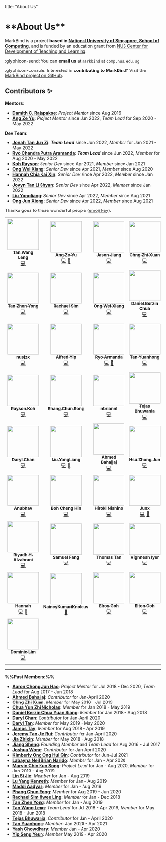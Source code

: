 <frontmatter>
  title: "About Us"
</frontmatter>

<h1 class="display-3 mt-5"><md>**About Us**</md></h1>

<span class="lead">MarkBind is a project **based in [National University of Singapore, School of Computing](http://www.comp.nus.edu.sg/)**, and is funded by an education grant from [NUS Center for Development of Teaching and Learning](https://nus.edu.sg/cdtl).</span>

:glyphicon-send: You can **email us** at `markbind` at `comp.nus.edu.sg`

:glyphicon-console: Interested in **contributing to MarkBind**? Visit the [MarkBind project on GitHub](https://github.com/MarkBind/markbind).

## Contributors ✨

**Mentors**:
* [**Damith C. Rajapakse**](https://www.comp.nus.edu.sg/~damithch/): _Project Mentor_ since Aug 2016
* [**Ang Ze Yu**](https://www.github.com/ang-zeyu): _Project Mentor_ since Jun 2022, _Team Lead_ for Sep 2020 - May 2022

**Dev Team**:
* [**Jonah Tan Jun Zi**](https://www.github.com/jonahtanjz): **_Team Lead_** since Jun 2022, _Member_ for Jan 2021 - May 2022
* [**Ryo Chandra Putra Aramanda**](https://www.github.com/ryoarmanda): **_Team Lead_** since Jun 2022, _Member_ for Aug 2020 - May 2022
* [**Koh Rayson**](https://www.github.com/raysonkoh): _Senior Dev_ since Apr 2021, _Member_ since Jan 2021
* [**Ong Wei Xiang**](https://www.github.com/wxwxwxwx9): _Senior Dev_ since Apr 2021, _Member_ since Aug 2020
* [**Hannah Chia Kai Xin**](https://www.github.com/kaixin-hc): _Senior Dev_ since Apr 2022, _Member_ since Jan 2022
* [**Jovyn Tan Li Shyan**](https://www.github.com/jovyntls): _Senior Dev_ since Apr 2022, _Member_ since Jan 2022
* [**Liu Yongliang**](https://www.github.com/tlylt): _Senior Dev_ since Apr 2022, _Member_ since Aug 2021
* [**Ong Jun Xiong**](https://www.github.com/ong6): _Senior Dev_ since Apr 2022, _Member_ since Aug 2021

Thanks goes to these wonderful people ([emoji key](https://allcontributors.org/docs/en/emoji-key)):

<div class="table-responsive">

<!-- ALL-CONTRIBUTORS-LIST:START - Do not remove or modify this section -->
<!-- prettier-ignore-start -->
<!-- markdownlint-disable -->
<table>
  <tr>
    <td align="center"><a href="https://www.yamgent.com/"><img src="https://avatars.githubusercontent.com/u/3168908?v=4?s=100" width="100px;" alt=""/><br /><sub><b>Tan Wang Leng</b></sub></a><br /><a href="https://github.com/MarkBind/markbind/commits?author=yamgent" title="Code">💻</a></td>
    <td align="center"><a href="https://github.com/ang-zeyu"><img src="https://avatars.githubusercontent.com/u/3306138?v=4?s=100" width="100px;" alt=""/><br /><sub><b>Ang Ze Yu</b></sub></a><br /><a href="https://github.com/MarkBind/markbind/commits?author=ang-zeyu" title="Code">💻</a> <a href="#projectManagement-ang-zeyu" title="Project Management">📆</a></td>
    <td align="center"><a href="https://github.com/Gisonrg"><img src="https://avatars.githubusercontent.com/u/4332224?v=4?s=100" width="100px;" alt=""/><br /><sub><b>Jason Jiang</b></sub></a><br /><a href="https://github.com/MarkBind/markbind/commits?author=Gisonrg" title="Code">💻</a></td>
    <td align="center"><a href="https://github.com/Chng-Zhi-Xuan"><img src="https://avatars.githubusercontent.com/u/31084833?v=4?s=100" width="100px;" alt=""/><br /><sub><b>Chng Zhi Xuan</b></sub></a><br /><a href="https://github.com/MarkBind/markbind/commits?author=Chng-Zhi-Xuan" title="Code">💻</a></td>
    <td align="center"><a href="https://linkedin.com/in/aaronlah/"><img src="https://avatars.githubusercontent.com/u/14091939?v=4?s=100" width="100px;" alt=""/><br /><sub><b>Aaron Chong</b></sub></a><br /><a href="https://github.com/MarkBind/markbind/commits?author=acjh" title="Code">💻</a></td>
    <td align="center"><a href="https://github.com/jamos-tay"><img src="https://avatars.githubusercontent.com/u/19278089?v=4?s=100" width="100px;" alt=""/><br /><sub><b>Jamos Tay</b></sub></a><br /><a href="https://github.com/MarkBind/markbind/commits?author=jamos-tay" title="Code">💻</a></td>
    <td align="center"><a href="https://nicholaschuayunzhi.github.io/"><img src="https://avatars.githubusercontent.com/u/22221132?v=4?s=100" width="100px;" alt=""/><br /><sub><b>Nicholas Chua</b></sub></a><br /><a href="https://github.com/MarkBind/markbind/commits?author=nicholaschuayunzhi" title="Code">💻</a></td>
  </tr>
  <tr>
    <td align="center"><a href="https://www.beyondthesprawl.com/"><img src="https://avatars.githubusercontent.com/u/1782590?v=4?s=100" width="100px;" alt=""/><br /><sub><b>Tan Zhen Yong</b></sub></a><br /><a href="https://github.com/MarkBind/markbind/commits?author=Xenonym" title="Code">💻</a></td>
    <td align="center"><a href="https://github.com/rachx"><img src="https://avatars.githubusercontent.com/u/16644412?v=4?s=100" width="100px;" alt=""/><br /><sub><b>Rachael Sim</b></sub></a><br /><a href="https://github.com/MarkBind/markbind/commits?author=rachx" title="Code">💻</a></td>
    <td align="center"><a href="https://github.com/wxwxwxwx9"><img src="https://avatars.githubusercontent.com/u/37920115?v=4?s=100" width="100px;" alt=""/><br /><sub><b>Ong Wei Xiang</b></sub></a><br /><a href="https://github.com/MarkBind/markbind/commits?author=wxwxwxwx9" title="Code">💻</a></td>
    <td align="center"><a href="https://github.com/danielbrzn"><img src="https://avatars.githubusercontent.com/u/251231?v=4?s=100" width="100px;" alt=""/><br /><sub><b>Daniel Berzin Chua</b></sub></a><br /><a href="https://github.com/MarkBind/markbind/commits?author=danielbrzn" title="Code">💻</a></td>
    <td align="center"><a href="https://github.com/openorclose"><img src="https://avatars.githubusercontent.com/u/3646725?v=4?s=100" width="100px;" alt=""/><br /><sub><b>Daryl Tan</b></sub></a><br /><a href="https://github.com/MarkBind/markbind/commits?author=openorclose" title="Code">💻</a></td>
    <td align="center"><a href="http://www.comp.nus.edu.sg/~damithch"><img src="https://avatars.githubusercontent.com/u/1673303?v=4?s=100" width="100px;" alt=""/><br /><sub><b>Damith C. Rajapakse</b></sub></a><br /><a href="https://github.com/MarkBind/markbind/commits?author=damithc" title="Code">💻</a> <a href="#mentoring-damithc" title="Mentoring">🧑‍🏫</a></td>
    <td align="center"><a href="https://github.com/jonahtanjz"><img src="https://avatars.githubusercontent.com/u/47470981?v=4?s=100" width="100px;" alt=""/><br /><sub><b>Jonah Tan</b></sub></a><br /><a href="https://github.com/MarkBind/markbind/commits?author=jonahtanjz" title="Code">💻</a> <a href="https://github.com/MarkBind/markbind/pulls?q=is%3Apr+reviewed-by%3Ajonahtanjz" title="Reviewed Pull Requests">👀</a></td>
  </tr>
  <tr>
    <td align="center"><a href="https://github.com/nusjzx"><img src="https://avatars.githubusercontent.com/u/24241939?v=4?s=100" width="100px;" alt=""/><br /><sub><b>nusjzx</b></sub></a><br /><a href="https://github.com/MarkBind/markbind/commits?author=nusjzx" title="Code">💻</a></td>
    <td align="center"><a href="https://github.com/alyip98"><img src="https://avatars.githubusercontent.com/u/2277141?v=4?s=100" width="100px;" alt=""/><br /><sub><b>Alfred Yip</b></sub></a><br /><a href="https://github.com/MarkBind/markbind/commits?author=alyip98" title="Code">💻</a></td>
    <td align="center"><a href="https://github.com/ryoarmanda"><img src="https://avatars.githubusercontent.com/u/24468110?v=4?s=100" width="100px;" alt=""/><br /><sub><b>Ryo Armanda</b></sub></a><br /><a href="https://github.com/MarkBind/markbind/commits?author=ryoarmanda" title="Code">💻</a> <a href="https://github.com/MarkBind/markbind/pulls?q=is%3Apr+reviewed-by%3Aryoarmanda" title="Reviewed Pull Requests">👀</a></td>
    <td align="center"><a href="https://github.com/le0tan"><img src="https://avatars.githubusercontent.com/u/28982486?v=4?s=100" width="100px;" alt=""/><br /><sub><b>Tan Yuanhong</b></sub></a><br /><a href="https://github.com/MarkBind/markbind/commits?author=le0tan" title="Code">💻</a></td>
    <td align="center"><a href="https://sijie123.com/"><img src="https://avatars.githubusercontent.com/u/631938?v=4?s=100" width="100px;" alt=""/><br /><sub><b>Si Jie</b></sub></a><br /><a href="https://github.com/MarkBind/markbind/commits?author=sijie123" title="Code">💻</a></td>
    <td align="center"><a href="https://github.com/yash-chowdhary"><img src="https://avatars.githubusercontent.com/u/21968718?v=4?s=100" width="100px;" alt=""/><br /><sub><b>Yash Chowdhary</b></sub></a><br /><a href="https://github.com/MarkBind/markbind/commits?author=yash-chowdhary" title="Code">💻</a></td>
    <td align="center"><a href="https://www.linkedin.com/in/luyangkenneth/"><img src="https://avatars.githubusercontent.com/u/9073504?v=4?s=100" width="100px;" alt=""/><br /><sub><b>Kenneth Lu</b></sub></a><br /><a href="https://github.com/MarkBind/markbind/commits?author=luyangkenneth" title="Code">💻</a></td>
  </tr>
  <tr>
    <td align="center"><a href="https://raysonkoh.com/"><img src="https://avatars.githubusercontent.com/u/16506539?v=4?s=100" width="100px;" alt=""/><br /><sub><b>Rayson Koh</b></sub></a><br /><a href="https://github.com/MarkBind/markbind/commits?author=raysonkoh" title="Code">💻</a></td>
    <td align="center"><a href="https://github.com/crphang"><img src="https://avatars.githubusercontent.com/u/4986717?v=4?s=100" width="100px;" alt=""/><br /><sub><b>Phang Chun Rong</b></sub></a><br /><a href="https://github.com/MarkBind/markbind/commits?author=crphang" title="Code">💻</a></td>
    <td align="center"><a href="https://github.com/nbriannl"><img src="https://avatars.githubusercontent.com/u/27397021?v=4?s=100" width="100px;" alt=""/><br /><sub><b>nbriannl</b></sub></a><br /><a href="https://github.com/MarkBind/markbind/commits?author=nbriannl" title="Code">💻</a></td>
    <td align="center"><a href="https://github.com/Tejas2805"><img src="https://avatars.githubusercontent.com/u/35946746?v=4?s=100" width="100px;" alt=""/><br /><sub><b>Tejas Bhuwania</b></sub></a><br /><a href="https://github.com/MarkBind/markbind/commits?author=Tejas2805" title="Code">💻</a></td>
    <td align="center"><a href="https://github.com/marvinchin"><img src="https://avatars.githubusercontent.com/u/17447681?v=4?s=100" width="100px;" alt=""/><br /><sub><b>Marvin Chin</b></sub></a><br /><a href="https://github.com/MarkBind/markbind/commits?author=marvinchin" title="Code">💻</a></td>
    <td align="center"><a href="https://github.com/amad-person"><img src="https://avatars.githubusercontent.com/u/22164211?v=4?s=100" width="100px;" alt=""/><br /><sub><b>Aadyaa Maddi</b></sub></a><br /><a href="https://github.com/MarkBind/markbind/commits?author=amad-person" title="Code">💻</a></td>
    <td align="center"><a href="https://kendrickang.github.io/me/"><img src="https://avatars.githubusercontent.com/u/38814428?v=4?s=100" width="100px;" alt=""/><br /><sub><b>Kendrick Ang</b></sub></a><br /><a href="https://github.com/MarkBind/markbind/commits?author=KendrickAng" title="Code">💻</a></td>
  </tr>
  <tr>
    <td align="center"><a href="https://github.com/dvrylc"><img src="https://avatars.githubusercontent.com/u/6095637?v=4?s=100" width="100px;" alt=""/><br /><sub><b>Daryl Chan</b></sub></a><br /><a href="https://github.com/MarkBind/markbind/commits?author=dvrylc" title="Code">💻</a></td>
    <td align="center"><a href="https://tlylt.github.io/"><img src="https://avatars.githubusercontent.com/u/41845017?v=4?s=100" width="100px;" alt=""/><br /><sub><b>Liu YongLiang</b></sub></a><br /><a href="https://github.com/MarkBind/markbind/commits?author=tlylt" title="Code">💻</a> <a href="https://github.com/MarkBind/markbind/commits?author=tlylt" title="Documentation">📖</a></td>
    <td align="center"><a href="https://madanalogy.dev/"><img src="https://avatars.githubusercontent.com/u/42177597?v=4?s=100" width="100px;" alt=""/><br /><sub><b>Ahmed Bahajjaj</b></sub></a><br /><a href="https://github.com/MarkBind/markbind/commits?author=madanalogy" title="Code">💻</a></td>
    <td align="center"><a href="https://www.zhongjun.me/"><img src="https://avatars.githubusercontent.com/u/27919917?v=4?s=100" width="100px;" alt=""/><br /><sub><b>Hsu Zhong Jun</b></sub></a><br /><a href="https://github.com/MarkBind/markbind/commits?author=dcshzj" title="Code">💻</a></td>
    <td align="center"><a href="https://github.com/kimberlyohq"><img src="https://avatars.githubusercontent.com/u/60393696?v=4?s=100" width="100px;" alt=""/><br /><sub><b>Kimberly</b></sub></a><br /><a href="https://github.com/MarkBind/markbind/commits?author=kimberlyohq" title="Code">💻</a></td>
    <td align="center"><a href="https://github.com/hcwong"><img src="https://avatars.githubusercontent.com/u/28432397?v=4?s=100" width="100px;" alt=""/><br /><sub><b>Joshua Wong</b></sub></a><br /><a href="https://github.com/MarkBind/markbind/commits?author=hcwong" title="Code">💻</a></td>
    <td align="center"><a href="https://weasyl.com/~parclytaxel"><img src="https://avatars.githubusercontent.com/u/54175463?v=4?s=100" width="100px;" alt=""/><br /><sub><b>Jeremy Tan Jie Rui</b></sub></a><br /><a href="https://github.com/MarkBind/markbind/commits?author=Parcly-Taxel" title="Code">💻</a></td>
  </tr>
  <tr>
    <td align="center"><a href="https://github.com/anubh-v"><img src="https://avatars.githubusercontent.com/u/35621759?v=4?s=100" width="100px;" alt=""/><br /><sub><b>Anubhav</b></sub></a><br /><a href="https://github.com/MarkBind/markbind/commits?author=anubh-v" title="Code">💻</a></td>
    <td align="center"><a href="https://github.com/bchenghi"><img src="https://avatars.githubusercontent.com/u/57175876?v=4?s=100" width="100px;" alt=""/><br /><sub><b>Boh Cheng Hin</b></sub></a><br /><a href="https://github.com/MarkBind/markbind/commits?author=bchenghi" title="Code">💻</a></td>
    <td align="center"><a href="https://www.tawatawashi.com/"><img src="https://avatars.githubusercontent.com/u/7100187?v=4?s=100" width="100px;" alt=""/><br /><sub><b>Hiroki Nishino</b></sub></a><br /><a href="https://github.com/MarkBind/markbind/commits?author=tawAsh1" title="Code">💻</a></td>
    <td align="center"><a href="https://github.com/ong6"><img src="https://avatars.githubusercontent.com/u/19247856?v=4?s=100" width="100px;" alt=""/><br /><sub><b>Junx</b></sub></a><br /><a href="https://github.com/MarkBind/markbind/commits?author=ong6" title="Code">💻</a> <a href="https://github.com/MarkBind/markbind/commits?author=ong6" title="Documentation">📖</a></td>
    <td align="center"><a href="https://jyl123.github.io/"><img src="https://avatars.githubusercontent.com/u/24690889?v=4?s=100" width="100px;" alt=""/><br /><sub><b>Li JiaYao</b></sub></a><br /><a href="https://github.com/MarkBind/markbind/commits?author=JYL123" title="Code">💻</a></td>
    <td align="center"><a href="https://morninglit.github.io/Portfolio2/"><img src="https://avatars.githubusercontent.com/u/57279935?v=4?s=100" width="100px;" alt=""/><br /><sub><b>Ambrose Liew</b></sub></a><br /><a href="https://github.com/MarkBind/markbind/commits?author=MorningLit" title="Code">💻</a></td>
    <td align="center"><a href="https://github.com/pr4aveen"><img src="https://avatars.githubusercontent.com/u/2839596?v=4?s=100" width="100px;" alt=""/><br /><sub><b>Praveen</b></sub></a><br /><a href="https://github.com/MarkBind/markbind/commits?author=pr4aveen" title="Code">💻</a></td>
  </tr>
  <tr>
    <td align="center"><a href="https://github.com/riyadh-h"><img src="https://avatars.githubusercontent.com/u/69278589?v=4?s=100" width="100px;" alt=""/><br /><sub><b>Riyadh H. Alzahrani</b></sub></a><br /><a href="https://github.com/MarkBind/markbind/commits?author=riyadh-h" title="Code">💻</a></td>
    <td align="center"><a href="https://github.com/samuelfangjw"><img src="https://avatars.githubusercontent.com/u/60355570?v=4?s=100" width="100px;" alt=""/><br /><sub><b>Samuel Fang</b></sub></a><br /><a href="https://github.com/MarkBind/markbind/commits?author=samuelfangjw" title="Code">💻</a></td>
    <td align="center"><a href="https://github.com/thomastanck"><img src="https://avatars.githubusercontent.com/u/829070?v=4?s=100" width="100px;" alt=""/><br /><sub><b>Thomas Tan</b></sub></a><br /><a href="https://github.com/MarkBind/markbind/commits?author=thomastanck" title="Code">💻</a></td>
    <td align="center"><a href="https://github.com/vig42"><img src="https://avatars.githubusercontent.com/u/42461145?v=4?s=100" width="100px;" alt=""/><br /><sub><b>Vighnesh Iyer</b></sub></a><br /><a href="https://github.com/MarkBind/markbind/commits?author=vig42" title="Code">💻</a></td>
    <td align="center"><a href="https://resumednh.netlify.app/"><img src="https://avatars.githubusercontent.com/u/53283766?v=4?s=100" width="100px;" alt=""/><br /><sub><b>dao ngoc hieu</b></sub></a><br /><a href="https://github.com/MarkBind/markbind/commits?author=daongochieu2810" title="Code">💻</a></td>
    <td align="center"><a href="https://bandism.net/"><img src="https://avatars.githubusercontent.com/u/22633385?v=4?s=100" width="100px;" alt=""/><br /><sub><b>Ikko Ashimine</b></sub></a><br /><a href="https://github.com/MarkBind/markbind/commits?author=eltociear" title="Documentation">📖</a></td>
    <td align="center"><a href="http://www.jovyntan.com"><img src="https://avatars.githubusercontent.com/u/61113575?v=4?s=100" width="100px;" alt=""/><br /><sub><b>Jovyn Tan</b></sub></a><br /><a href="https://github.com/MarkBind/markbind/commits?author=jovyntls" title="Code">💻</a> <a href="https://github.com/MarkBind/markbind/commits?author=jovyntls" title="Documentation">📖</a></td>
  </tr>
  <tr>
    <td align="center"><a href="https://github.com/kaixin-hc"><img src="https://avatars.githubusercontent.com/u/59471320?v=4?s=100" width="100px;" alt=""/><br /><sub><b>Hannah</b></sub></a><br /><a href="https://github.com/MarkBind/markbind/commits?author=kaixin-hc" title="Code">💻</a> <a href="https://github.com/MarkBind/markbind/commits?author=kaixin-hc" title="Documentation">📖</a></td>
    <td align="center"><a href="https://github.com/NaincyKumariKnoldus"><img src="https://avatars.githubusercontent.com/u/87004609?v=4?s=100" width="100px;" alt=""/><br /><sub><b>NaincyKumariKnoldus</b></sub></a><br /><a href="https://github.com/MarkBind/markbind/commits?author=NaincyKumariKnoldus" title="Documentation">📖</a></td>
    <td align="center"><a href="https://github.com/elroygohjy"><img src="https://avatars.githubusercontent.com/u/77185324?v=4?s=100" width="100px;" alt=""/><br /><sub><b>Elroy Goh</b></sub></a><br /><a href="https://github.com/MarkBind/markbind/commits?author=elroygohjy" title="Code">💻</a></td>
    <td align="center"><a href="https://github.com/EltonGohJH"><img src="https://avatars.githubusercontent.com/u/75515229?v=4?s=100" width="100px;" alt=""/><br /><sub><b>Elton Goh</b></sub></a><br /><a href="https://github.com/MarkBind/markbind/commits?author=EltonGohJH" title="Code">💻</a></td>
    <td align="center"><a href="https://github.com/benluiwj"><img src="https://avatars.githubusercontent.com/u/67570985?v=4?s=100" width="100px;" alt=""/><br /><sub><b>benluiwj</b></sub></a><br /><a href="https://github.com/MarkBind/markbind/commits?author=benluiwj" title="Code">💻</a> <a href="https://github.com/MarkBind/markbind/commits?author=benluiwj" title="Documentation">📖</a></td>
    <td align="center"><a href="https://github.com/weiquu"><img src="https://avatars.githubusercontent.com/u/48304907?v=4?s=100" width="100px;" alt=""/><br /><sub><b>weiquu</b></sub></a><br /><a href="https://github.com/MarkBind/markbind/commits?author=weiquu" title="Code">💻</a> <a href="https://github.com/MarkBind/markbind/commits?author=weiquu" title="Documentation">📖</a></td>
    <td align="center"><a href="https://github.com/eeliana"><img src="https://avatars.githubusercontent.com/u/62977276?v=4?s=100" width="100px;" alt=""/><br /><sub><b>eeliana</b></sub></a><br /><a href="https://github.com/MarkBind/markbind/commits?author=eeliana" title="Documentation">📖</a></td>
  </tr>
  <tr>
    <td align="center"><a href="https://www.linkedin.com/in/dominiclimkj/"><img src="https://avatars.githubusercontent.com/u/46486515?v=4?s=100" width="100px;" alt=""/><br /><sub><b>Dominic Lim</b></sub></a><br /><a href="https://github.com/MarkBind/markbind/commits?author=domlimm" title="Code">💻</a></td>
  </tr>
</table>

<!-- markdownlint-restore -->
<!-- prettier-ignore-end -->

<!-- ALL-CONTRIBUTORS-LIST:END -->
</div>

---

**%%Past Members:%%**
* [**Aaron Chong Jun Hao**](https://github.com/acjh): _Project Mentor_ for Jul 2018 - Dec 2020, _Team Lead_ for Aug 2017 - Jun 2018
* [**Ahmed Bahajjaj**](https://www.github.com/madanalogy): _Contributor_ for Jan-April 2020
* [**Chng Zhi Xuan**](https://github.com/Chng-Zhi-Xuan): _Member_ for May 2018 - Jul 2019
* [**Chua Yun Zhi Nicholas**](https://github.com/nicholaschuayunzhi): _Member_ for Jan 2018 - May 2019
* [**Daniel Berzin Chua Yuan Siang**](https://github.com/danielbrzn): _Member_ for Jan 2018 - Aug 2018
* [**Daryl Chan**](https://www.github.com/dvrylc): _Contributor_ for Jan-April 2020
* [**Daryl Tan**](https://www.github.com/openorclose): _Member_ for May 2019 - May 2020
* [**Jamos Tay**](https://github.com/jamos-tay): _Member_ for Aug 2018 - Apr 2019
* [**Jeremy Tan Jie Rui**](https://www.github.com/Parcly-Taxel): _Contributor_ for Jan-April 2020
* [**Jia Zhixin**](https://github.com/nusjzx): _Member_ for May 2018 - Aug 2018
* [**Jiang Sheng**](https://github.com/Gisonrg): _Founding Member_ and _Team Lead_ for Aug 2016 - Jul 2017
* [**Joshua Wong**](https://www.github.com/hcwong): _Contributor_ for Jan-April 2020
* [**Kimberly Ong Ong Hui Qin**](https://www.github.com/kimberlyohq): _Contributor_ for Jun-Jul 2021
* [**Labayna Neil Brian Narido**](https://www.github.com/nbriannl): _Member_ for Jan - Apr 2020
* [**Marvin Chin Kun Song**](https://www.github.com/marvinchin): _Project Lead_ for Jan - Aug 2020, _Member_ for Jan 2019 - Aug 2019
* [**Lin Si Jie**](https://www.github.com/sijie123): _Member_ for Jan - Aug 2019
* [**Lu Yang Kenneth**](https://github.com/luyangkenneth): _Member_ for Jan - Aug 2019
* [**Maddi Aadyaa**](https://www.github.com/amad-person): _Member_ for Jan - Aug 2019
* [**Phang Chun Rong**](https://www.github.com/crphang): _Member_ for Aug 2019 - Jun 2020
* [**Rachael Sim Hwee Ling**](https://github.com/rachx): _Member_ for Jan - Dec 2018
* [**Tan Zhen Yong**](https://www.github.com/Xenonym): _Member_ for Jan - Aug 2019
* [**Tan Wang Leng**](https://github.com/yamgent): _Team Lead_ for Jul 2018 - Apr 2019, _Member_ for May 2018 - Jun 2018
* [**Tejas Bhuwania**](https://www.github.com/Tejas2805): _Contributor_ for Jan - April 2020
* [**Tan Yuanhong**](https://www.github.com/le0tan): _Member_: Jan 2020 - Apr 2021
* [**Yash Chowdhary**](https://www.github.com/yash-chowdhary): _Member_ Jan - Apr 2020
* [**Yip Seng Yeun**](https://www.github.com/alyip98): _Member_ May 2019 - Apr 2020
